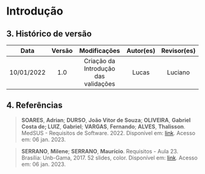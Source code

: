 # Introdução




## 3. Histórico de versão

<center>

|    Data    | Versão |              Modificações              | Autor(es) | Revisor(es) |
| :--------: | :----: | :------------------------------------: | :-------: | :---------: |
| 10/01/2022 |  1.0   | Criação da Introdução das validações |   Lucas   |   Luciano   |

</center>

## 4. Referências

>**SOARES**, **Adrian**; **DURSO**, **João Vitor de Souza**; **OLIVEIRA**, **Gabriel Costa de; LUIZ**, **Gabriel**; **VARGAS**, **Fernando**; **ALVES**, **Thalisson**. MedSUS - Requisitos de Software. 2022. Disponível em: [link](https://requisitos-de-software.github.io/2021.2-MedSUS/). Acesso em: 06 jan. 2023.

>**SERRANO**, **Milene**; **SERRANO**, **Maurício**. Requisitos - Aula 23. Brasília: Unb-Gama, 2017. 52 slides, color. Disponível em: [link](https://aprender3.unb.br/pluginfile.php/2124537/mod_resource/content/2/Requisitos%20-%20Aula%20023.pdf). Acesso em: 06 jan. 2023.